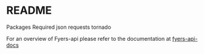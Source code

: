 README
========

Packages Required
json
requests
tornado 

For an overview of Fyers-api please refer to the documentation at [fyers-api-docs](http://apidashboard.fyers.in/api-docs)
